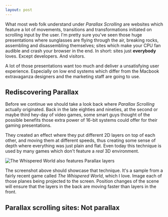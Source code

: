 ```yaml
---
layout: post
---
```


What most web folk understand under *Parallax Scrolling* are websites which feature a lot of movements, transitions and transformations initiated on scrolling input by the user. I'm pretty sure you've seen those huge presentations where sunglasses are flying through the air, breaking rocks, assembling and disassembling themselves; sites which make your CPU fan audible and crash your browser in the end. In short: sites just **everybody** loves. Except developers. And visitors.

A lot of those presentations want too much and deliver a unsatisfying user experience. Especially on low end systems which differ from the Macbook extravaganza designers and the marketing staff are going to use.


## Rediscovering Parallax

Before we continue we should take a look back where *Parallax Scrolling* actually originated. Back in the late eighties and nineties, at the second or maybe third hey-day of video games, some smart guys thought of the possible benefits those extra power of 16-bit systems could offer for their gaming presentations.

They created an effect where they put different 2D layers on top of each other, and moving them at different speeds, thus creating some sense of depth where everything was just plain and flat. Even today this technique is used by many games which don't feature a *real* 3D environment.

![The Whispered World also features Parallax layers](http://upload.wikimedia.org/wikipedia/commons/8/82/TWW_parallax_scrolling_sample_1.jpg)

The screenshot above should showcase that technique. It's a sample from a fairly recent game called *The Whispered World*, which I love. Image each of those planes being projected to the screen. Position changes of the scene will ensure that the layers in the back are moving faster than layers in the front.

## Parallax scrolling sites: Not parallax

